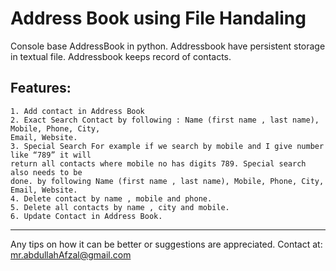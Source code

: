 # Address Book using File Handaling
Console base AddressBook in python. Addressbook have persistent storage in textual file. Addressbook keeps record of contacts.

## Features:
```
1. Add contact in Address Book
2. Exact Search Contact by following : Name (first name , last name), Mobile, Phone, City,
Email, Website.
3. Special Search For example if we search by mobile and I give number like “789” it will
return all contacts where mobile no has digits 789. Special search also needs to be
done. by following Name (first name , last name), Mobile, Phone, City, Email, Website.
4. Delete contact by name , mobile and phone.
5. Delete all contacts by name , city and mobile.
6. Update Contact in Address Book.

 ```
 ---

Any tips on how it can be better or suggestions are appreciated.
Contact at: mr.abdullahAfzal@gmail.com
